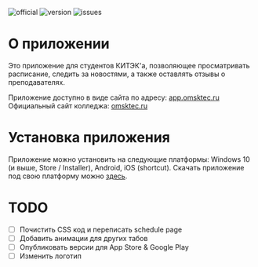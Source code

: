 ![official](https://img.shields.io/badge/%D0%9A%D0%98%D0%A2%D0%AD%D0%9A-%D0%BE%D1%84%D0%B8%D1%86%D0%B8%D0%B0%D0%BB%D1%8C%D0%BD%D0%BE%D0%B5%20%D0%BF%D1%80%D0%B8%D0%BB%D0%BE%D0%B6%D0%B5%D0%BD%D0%B8%D0%B5-brightgreen)
![version](https://img.shields.io/badge/1.2.0-%D1%82%D0%B5%D0%BA%D1%83%D1%89%D0%B0%D1%8F%20%D0%B2%D0%B5%D1%80%D1%81%D0%B8%D1%8F-blueviolet)
![issues](https://img.shields.io/github/issues/LukasAndreano/kitek-app)

# О приложении
Это приложение для студентов КИТЭК'а, позволяющее просматривать расписание, следить за новостями, а также оставлять отзывы о преподавателях.

Приложение доступно в виде сайта по адресу: [app.omsktec.ru](https://app.omsktec.ru/)
Официальный сайт колледжа: [omsktec.ru](https://omsktec.ru/)

# Установка приложения
Приложение можно установить на следующие платформы: Windows 10 (и выше, Store / Installer), Android, iOS (shortcut).
Скачать приложение под свою платформу можно [здесь](https://github.com/LukasAndreano/kitek-app/releases/tag/v1.1.1).

# TODO
- [ ] Почистить CSS код и переписать schedule page
- [ ] Добавить анимации для других табов
- [ ] Опубликовать версии для App Store & Google Play
- [ ] Изменить логотип

